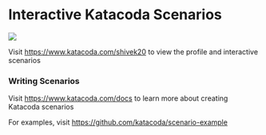 # Interactive Katacoda Scenarios

[![](http://shields.katacoda.com/katacoda/shivek20/count.svg)](https://www.katacoda.com/shivek20 "Get your profile on Katacoda.com")

Visit https://www.katacoda.com/shivek20 to view the profile and interactive scenarios

### Writing Scenarios
Visit https://www.katacoda.com/docs to learn more about creating Katacoda scenarios

For examples, visit https://github.com/katacoda/scenario-example
